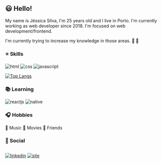 ## :smiley: Hello!

My name is Jéssica Silva, I'm 25 years old and I live in Porto. I'm currently working as web developer since 2018. I'm focused on web development/frontend. 

I'm currently trying to increase my knowledge in those areas. :muscle: :pray:

### :star: Skills

![html](https://user-images.githubusercontent.com/24191107/97038492-d33e8400-1562-11eb-861b-8dc25c69bd07.png)
![css](https://user-images.githubusercontent.com/24191107/97038491-d33e8400-1562-11eb-9cb9-ffad2f0da628.png)
![javascript](https://user-images.githubusercontent.com/24191107/97038493-d3d71a80-1562-11eb-91fa-ea2e733f26d1.png)

[![Top Langs](https://github-readme-stats.vercel.app/api/top-langs/?username=jesspsilva&layout=compact)](https://github.com/jesspsilva/github-readme-stats)

### :books: Learning

![reactjs](https://user-images.githubusercontent.com/24191107/97038496-d46fb100-1562-11eb-8c7f-d4756ca4eb32.png)
![native](https://user-images.githubusercontent.com/24191107/97038495-d46fb100-1562-11eb-9de5-48c97041f2db.png)

### :headphones: Hobbies

:musical_note: Music
:movie_camera: Movies
:green_heart: Friends

### :speech_balloon: Social

<p style="display: inline-block"><a href="https://www.linkedin.com/in/jessipsilva/" target="_blank"><img src="https://user-images.githubusercontent.com/24191107/97038494-d3d71a80-1562-11eb-86c9-7ad0e6bbc229.png" alt="linkedin"></a>
<a href="https://jesspsilva.github.io/website/" target="_blank"><img src="https://user-images.githubusercontent.com/24191107/97038498-d46fb100-1562-11eb-94c8-490a53bf9eae.png" alt="site"></a></p>
